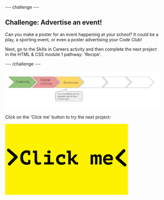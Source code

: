 --- challenge ---
## Challenge: Advertise an event!
Can you make a poster for an event happening at your school? It could be a play, a sporting event, or even a poster advertising your Code Club!

Next, go to the Skills in Careers activity and then complete the next project in the HTML & CSS module 1 pathway: 'Recipe'.

--- /challenge ---

![progress bar](images/h1-3.png)

Click on the 'Click me' button to try the next project:

<a href="hhttps://codeclub.org/en/html1">
<img src="images/Clickme.png">
